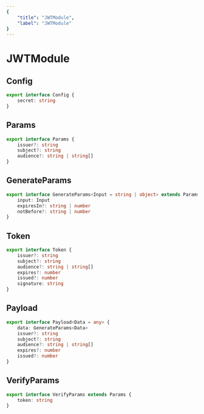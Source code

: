 ```yaml
---
{
	"title": "JWTModule",
	"label": "JWTModule"
}
---
```

# JWTModule

## Config
```typescript
export interface Config {
	secret: string
}
```

## Params
```typescript
export interface Params {
	issuer?: string
	subject?: string
	audience?: string | string[]
}
```

## GenerateParams
```typescript
export interface GenerateParams<Input = string | object> extends Params {
	input: Input
	expiresIn?: string | number
	notBefore?: string | number
}
```

## Token
```typescript
export interface Token {
	issuer?: string
	subject?: string
	audience?: string | string[]
	expires?: number
	issued?: number
	signature: string
}
```

## Payload
```typescript
export interface Payload<Data = any> {
	data: GenerateParams<Data>
	issuer?: string
	subject?: string
	audience?: string | string[]
	expires?: number
	issued?: number
}
```

## VerifyParams
```typescript
export interface VerifyParams extends Params {
	token: string
}
```
